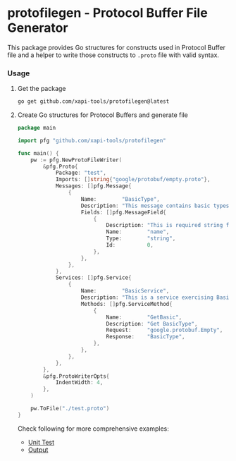 # protofilegen - Protocol Buffer File Generator

This package provides Go structures for constructs used in Protocol Buffer file and a helper to write those constructs to `.proto` file with valid syntax.

### Usage

1. Get the package

    ```bash
    go get github.com/xapi-tools/protofilegen@latest
    ```

2. Create Go structures for Protocol Buffers and generate file

    ```go
    package main

    import pfg "github.com/xapi-tools/protofilegen"

    func main() {
        pw := pfg.NewProtoFileWriter(
            &pfg.Proto{
                Package: "test",
                Imports: []string{"google/protobuf/empty.proto"},
                Messages: []pfg.Message{
                    {
                        Name:        "BasicType",
                        Description: "This message contains basic types",
                        Fields: []pfg.MessageField{
                            {
                                Description: "This is required string field",
                                Name:        "name",
                                Type:        "string",
                                Id:          0,
                            },
                        },
                    },
                },
                Services: []pfg.Service{
                    {
                        Name:        "BasicService",
                        Description: "This is a service exercising BasicType",
                        Methods: []pfg.ServiceMethod{
                            {
                                Name:        "GetBasic",
                                Description: "Get BasicType",
                                Request:     "google.protobuf.Empty",
                                Response:    "BasicType",
                            },
                        },
                    },
                },
            },
            &pfg.ProtoWriterOpts{
                IndentWidth: 4,
            },
        )

        pw.ToFile("./test.proto")
    }
    ```


    Check following for more comprehensive examples:
    - [Unit Test](gen_test.go)
    - [Output](testdata/example.proto)
